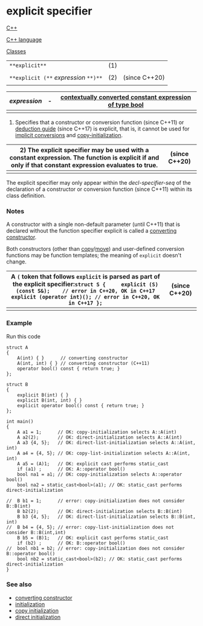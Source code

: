 # explicit specifier

 

[C++](https://en.cppreference.com/w/cpp)

 

[C++ language](https://en.cppreference.com/w/cpp/language)

 

[Classes](https://en.cppreference.com/w/cpp/language/classes)

 

|                                       |      |               |
| ------------------------------------- | ---- | ------------- |
| `**explicit**`                        | (1)  |               |
|                                       |      |               |
| `**explicit (**` *expression* `**)**` | (2)  | (since C++20) |
|                                       |      |               |

| *expression* | -    | [contextually converted constant expression of type bool](https://en.cppreference.com/w/cpp/language/constant_expression#Converted_constant_expression) |
| ------------ | ---- | ------------------------------------------------------------ |
|              |      |                                                              |

1) Specifies that a constructor or conversion function (since C++11) or [deduction guide](https://en.cppreference.com/w/cpp/language/ctad) (since C++17) is explicit, that is, it cannot be used for [implicit conversions](https://en.cppreference.com/w/cpp/language/implicit_cast) and [copy-initialization](https://en.cppreference.com/w/cpp/language/copy_initialization).

| 2) The explicit specifier may be used with a constant expression. The function is explicit if and only if that constant expression evaluates to true. | (since C++20) |
| ------------------------------------------------------------ | ------------- |
|                                                              |               |

The explicit specifier may only appear within the *decl-specifier-seq* of the declaration of a constructor or conversion function (since C++11) within its class definition.

### Notes

A constructor with a single non-default parameter (until C++11) that is declared without the function specifier explicit is called a [converting constructor](https://en.cppreference.com/w/cpp/language/converting_constructor).

Both constructors (other than [copy](https://en.cppreference.com/w/cpp/language/copy_constructor)/[move](https://en.cppreference.com/w/cpp/language/move_constructor)) and user-defined conversion functions may be function templates; the meaning of `explicit` doesn't change.

| A `(` token that follows `explicit` is parsed as part of the explicit specifier:`struct S {     explicit (S)(const S&);    // error in C++20, OK in C++17     explicit (operator int)(); // error in C++20, OK in C++17 };` | (since C++20) |
| ------------------------------------------------------------ | ------------- |
|                                                              |               |

### Example

Run this code

```
struct A
{
    A(int) { }      // converting constructor
    A(int, int) { } // converting constructor (C++11)
    operator bool() const { return true; }
};
 
struct B
{
    explicit B(int) { }
    explicit B(int, int) { }
    explicit operator bool() const { return true; }
};
 
int main()
{
    A a1 = 1;      // OK: copy-initialization selects A::A(int)
    A a2(2);       // OK: direct-initialization selects A::A(int)
    A a3 {4, 5};   // OK: direct-list-initialization selects A::A(int, int)
    A a4 = {4, 5}; // OK: copy-list-initialization selects A::A(int, int)
    A a5 = (A)1;   // OK: explicit cast performs static_cast
    if (a1) ;      // OK: A::operator bool()
    bool na1 = a1; // OK: copy-initialization selects A::operator bool()
    bool na2 = static_cast<bool>(a1); // OK: static_cast performs direct-initialization
 
//  B b1 = 1;      // error: copy-initialization does not consider B::B(int)
    B b2(2);       // OK: direct-initialization selects B::B(int)
    B b3 {4, 5};   // OK: direct-list-initialization selects B::B(int, int)
//  B b4 = {4, 5}; // error: copy-list-initialization does not consider B::B(int,int)
    B b5 = (B)1;   // OK: explicit cast performs static_cast
    if (b2) ;      // OK: B::operator bool()
//  bool nb1 = b2; // error: copy-initialization does not consider B::operator bool()
    bool nb2 = static_cast<bool>(b2); // OK: static_cast performs direct-initialization
}
```

### See also

- [converting constructor](https://en.cppreference.com/w/cpp/language/converting_constructor)
- [initialization](https://en.cppreference.com/w/cpp/language/initialization)
- [copy initialization](https://en.cppreference.com/w/cpp/language/copy_initialization)
- [direct initialization](https://en.cppreference.com/w/cpp/language/direct_initialization)